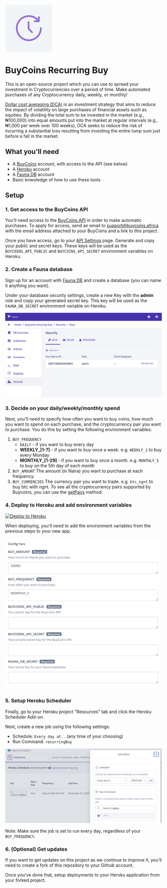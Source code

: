 ![](public/images/icon-152.png)

# BuyCoins Recurring Buy

This is an open-source project which you can use to spread your investment in Cryptocurrencies over a period of time. Make automated purchases of any Cryptocurrency daily, weekly, or monthly!

[Dollar cost averaging (DCA)](https://en.wikipedia.org/wiki/Dollar_cost_averaging) is an investment strategy that aims to reduce the impact of volatility on large purchases of financial assets such as equities. By dividing the total sum to be invested in the market (e.g., ₦100,000) into equal amounts put into the market at regular intervals (e.g., ₦1,000 per week over 100 weeks), DCA seeks to reduce the risk of incurring a substantial loss resulting from investing the entire lump sum just before a fall in the market.

## What you'll need

- A [BuyCoins](https://buycoins.africa/) account, with access to the API (see below)
- A [Heroku](https://heroku.com/) account
- A [Fauna DB](https://fauna.com/) account
- Basic knwoledge of how to use these tools

## Setup

### 1. Get access to the BuyCoins API

You'll need access to the [BuyCoins API](http://developers.buycoins.africa/) in order to make automatic purchases. To apply for access, send an email to support@buycoins.africa with the email address attached to your BuyCoins and a link to this project.

Once you have access, go to your [API Settings](https://buycoins.africa/settings/api) page. Generate and copy your public and secret keys. These keys will be used as the `BUYCOINS_API_PUBLIC` and `BUYCOINS_API_SECRET` environment variables on Heroku.


### 2. Create a Fauna database

Sign up for an account with [Fauna DB](https://fauna.com/) and create a database (you can name it anything you want).

Under your database security settings, create a new Key with the **admin** role and copy your generated secret key. This key will be used as the `FAUNA_DB_SECRET` environment variable on Heroku.

![](./public/images/fauna-db.png)


### 3. Decide on your daily/weekly/monthly spend

Next, you'll need to specify how often you want to buy coins, how much you want to spend on each purchase, and the cryptocurrency pair you want to purchase. You do this by setting the following environment variables:

1. `BUY_FREQUENCY`
    - `DAILY` - if you want to buy every day
    - **WEEKLY_[1-7]** - if you want to buy once a week. e.g. `WEEKLY_1` to buy every Monday
    - **MONTHLY_[1-29]** - if you want to buy once a month. e.g. `MONTHLY_5` to buy on the 5th day of each month
2. `BUY_AMOUNT`
The amount (in Naira) you want to purchase at each frequency.
3. `BUY_CURRENCIES`
The currency pair you want to trade. e.g. `btc_ngnt` to buy btc with ngnt. To see all the cryptocurrency pairs supported by Buycoins, you can use the [getPairs](https://developers.buycoins.africa/orderbook-trading/glossary) method.

### 4. Deploy to Heroku and add environment variables

[![Deploy to Heroku](https://www.herokucdn.com/deploy/button.svg)](https://heroku.com/deploy?template=https://github.com/jelilat/recurring-buy)

When deploying, you'll need to add the environment variables from the previous steps to your new app.

![](./public/images/env.png)


### 5. Setup Heroku Scheduler

Finally, go to your Heroku project "Resources" tab and click the Heroku Scheduler Add-on.

Next, create a new job using the following settings:

- Schedule: `Every day at..` (any time of your choosing)
- Run Command: `recurringBuy`

![](./public/images/heroku-scheduler.png)

Note: Make sure the job is set to run every day, regardless of your `BUY_FREQUENCY`.


### 6. (Optional) Get updates

If you want to get updates on this project as we continue to improve it, you'll need to create a fork of this repository to your Github account. 

Once you've done that, setup deployments to your Heroku application from your forked project. 
